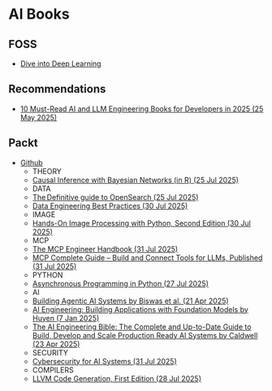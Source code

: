 # AI Books

## FOSS

* [Dive into Deep Learning](https://d2l.ai/)

## Recommendations

* [10 Must-Read AI and LLM Engineering Books for Developers in 2025 (25 May 2025)](https://dev.to/somadevtoo/10-must-read-ai-and-llm-engineering-books-for-developers-in-2025-129j)

## Packt

* [Github](https://github.com/orgs/PacktPublishing/repositories)
  - THEORY
  - [Causal Inference with Bayesian Networks (in R) (25 Jul 2025)](https://github.com/PacktPublishing/Causal-Inference-with-Bayesian-Networks)
  - DATA
  - [The Definitive guide to OpenSearch (25 Jul 2025)](https://github.com/PacktPublishing/The-Definitive-guide-to-OpenSearch)
  - [Data Engineering Best Practices (30 Jul 2025)](https://github.com/PacktPublishing/Data-Engineering-Best-Practices)
  - IMAGE
  - [Hands-On Image Processing with Python, Second Edition (30 Jul 2025)](https://github.com/PacktPublishing/Hands-On-Image-Processing-with-Python-Second-Edition)
  - MCP
  - [The MCP Engineer Handbook (31 Jul 2025)](https://github.com/PacktPublishing/The-MCP-Engineer-Handbook)
  - [MCP Complete Guide – Build and Connect Tools for LLMs, Published (31 Jul 2025)](https://github.com/PacktPublishing/MCP-Complete-Guide-Build-and-Connect-Tools-for-LLMs)
  - PYTHON
  - [Asynchronous Programming in Python (27 Jul 2025)](https://github.com/PacktPublishing/Asynchronous-Programming-in-Python)
  - AI
  - [Building Agentic AI Systems by Biswas et al. (21 Apr 2025)](https://github.com/PacktPublishing/Building-Agentic-AI-Systems)
  - [AI Engineering: Building Applications with Foundation Models by Huyen (7 Jan 2025)](https://github.com/chiphuyen/aie-book)
  - [The AI Engineering Bible: The Complete and Up-to-Date Guide to Build, Develop and Scale Production Ready AI Systems by Caldwell (23 Apr 2025)]()
  - SECURITY
  - [Cybersecurity for AI Systems (31 Jul 2025)](https://github.com/PacktPublishing/Cybersecurity-for-AI-Systems)
  - COMPILERS
  - [LLVM Code Generation, First Edition (28 Jul 2025)](https://github.com/PacktPublishing/LLVM-Code-Generation)